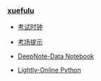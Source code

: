 ### **[xuefulu](http://xuefulu.com/)**

+ [考试时钟](http://508cst.gcu.edu.cn/clock/)

+ [考场提示](https://www.wenshushu.cn/box/8ib3zdpxq99)

+ [DeepNote-Data Notebook](https://deepnote.com/sign-in)

+ [Lightly-Online Python](https://lightly.teamcode.com/login)
